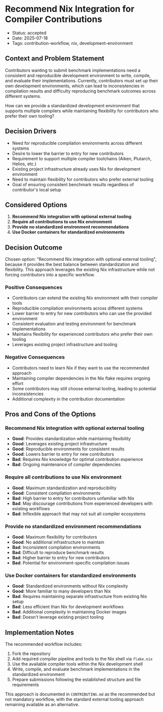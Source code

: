 # Recommend Nix Integration for Compiler Contributions

- Status: accepted
- Date: 2025-07-18
- Tags: contribution-workflow, nix, development-environment

## Context and Problem Statement

Contributors wanting to submit benchmark implementations need a consistent and
reproducible development environment to write, compile, and evaluate their
implementations. Currently, contributors must set up their own development
environments, which can lead to inconsistencies in compilation results and
difficulty reproducing benchmark outcomes across different systems.

How can we provide a standardized development environment that supports multiple
compilers while maintaining flexibility for contributors who prefer their own
tooling?

## Decision Drivers

- Need for reproducible compilation environments across different systems
- Desire to lower the barrier to entry for new contributors
- Requirement to support multiple compiler toolchains (Aiken, Plutarch, Helios,
  etc.)
- Existing project infrastructure already uses Nix for development environment
- Need to maintain flexibility for contributors who prefer external tooling
- Goal of ensuring consistent benchmark results regardless of contributor's
  local setup

## Considered Options

1. **Recommend Nix integration with optional external tooling**
2. **Require all contributions to use Nix environment**
3. **Provide no standardized environment recommendations**
4. **Use Docker containers for standardized environments**

## Decision Outcome

Chosen option: "Recommend Nix integration with optional external tooling",
because it provides the best balance between standardization and flexibility.
This approach leverages the existing Nix infrastructure while not forcing
contributors into a specific workflow.

### Positive Consequences

- Contributors can extend the existing Nix environment with their compiler tools
- Reproducible compilation environments across different systems
- Lower barrier to entry for new contributors who can use the provided
  environment
- Consistent evaluation and testing environment for benchmark implementations
- Maintains flexibility for experienced contributors who prefer their own
  tooling
- Leverages existing project infrastructure and tooling

### Negative Consequences

- Contributors need to learn Nix if they want to use the recommended approach
- Maintaining compiler dependencies in the Nix flake requires ongoing effort
- Some contributors may still choose external tooling, leading to potential
  inconsistencies
- Additional complexity in the contribution documentation

## Pros and Cons of the Options

### Recommend Nix integration with optional external tooling

- **Good**: Provides standardization while maintaining flexibility
- **Good**: Leverages existing project infrastructure
- **Good**: Reproducible environments for consistent results
- **Good**: Lowers barrier to entry for new contributors
- **Bad**: Requires Nix knowledge for optimal contribution experience
- **Bad**: Ongoing maintenance of compiler dependencies

### Require all contributions to use Nix environment

- **Good**: Maximum standardization and reproducibility
- **Good**: Consistent compilation environments
- **Bad**: High barrier to entry for contributors unfamiliar with Nix
- **Bad**: May discourage contributions from experienced developers with
  existing workflows
- **Bad**: Inflexible approach that may not suit all compiler ecosystems

### Provide no standardized environment recommendations

- **Good**: Maximum flexibility for contributors
- **Good**: No additional infrastructure to maintain
- **Bad**: Inconsistent compilation environments
- **Bad**: Difficult to reproduce benchmark results
- **Bad**: Higher barrier to entry for new contributors
- **Bad**: Potential for environment-specific compilation issues

### Use Docker containers for standardized environments

- **Good**: Standardized environments without Nix complexity
- **Good**: More familiar to many developers than Nix
- **Bad**: Requires maintaining separate infrastructure from existing Nix setup
- **Bad**: Less efficient than Nix for development workflows
- **Bad**: Additional complexity in maintaining Docker images
- **Bad**: Doesn't leverage existing project tooling

## Implementation Notes

The recommended workflow includes:

1. Fork the repository
2. Add required compiler pipeline and tools to the Nix shell via `flake.nix`
3. Use the available compiler tools within the Nix development shell
4. Write, compile, and evaluate benchmark implementations in the standardized
   environment
5. Prepare submissions following the established structure and file requirements

This approach is documented in `CONTRIBUTING.md` as the recommended but not
mandatory workflow, with the standard external tooling approach remaining
available as an alternative.
